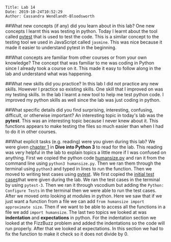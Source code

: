     Title: Lab 14
    Date: 2019-10-24T10:52:29
    Author: Cassandra Wendlandt-Bloodsworth

##What new concepts (if any) did you learn about in this lab?
One new concepts I learnt this was testing in python. Today I learnt about the tool called [pytest](https://docs.pytest.org/en/latest/) that is used to test the code. This is a similar concept to the testing tool we used in JavaScript called `jasmine`. This was nice because it made it easier to understand pytest in the beginning. 

##What concepts are familiar from other courses or from your own knowledge?
The concept that was familiar to me was coding in Python since I already took a course on it.  This made it easy to follow along in the lab and understand what was happening. 

##What new skills did you practice?
In this lab I did not practice any new skills. However I practice so existing skills. One skill that I improved on was my testing skills. In the lab I learnt a new tool to help me test python code. I improved my python skills as well since the lab was just coding in python. 

##What specific details did you find surprising, interesting, confusing, difficult, or otherwise important?
An interesting topic in today's lab was the **pytest**. This was an interesting topic because I never knew about it. This functions appears to make testing the files so much easier than when I had to do it in other courses. 

##What explicit tasks (e.g. reading) were you given during this lab?
We were given [chapter 1](http://www.cs.unb.ca/~bremner/teaching/cs2613/books/diveintopython3/your-first-python-program.html#everythingisanobject) in **Dive into Python 3** to read for the lab. This reading was very helpful in the lab to explain topics a little more if I was confused on anything. 
First we copied the python code [humansize.py](http://www.cs.unb.ca/~bremner/teaching/cs2613/labs/L14/_humansize.py/) and ran it from the command line using `python3 humansize.py`. Then we ran them through the terminal using `python3` and typed in lines to run the function. 
Then we moved to writing test cases using [pytest](https://docs.pytest.org/en/latest/). We first copied the [initial test cases](http://www.cs.unb.ca/~bremner/teaching/cs2613/labs/L14/_test_humansize.py/)that were given during the lab. We ran the test cases in the terminal by using `pytest-3`. Then we ran it through vscodium but adding the `Python: Configure Tests` in the terminal then we were able to run the test cases. 
After we moved onto looking at modules in python. Here we saw that if we just want a function from a file we can add `from humansize import approximate size`. Then if we want to be able to access all the functions in a file we add `import humansize`. 
The last two topics we looked at was **indentation** and **expectations** in python. For the indentation section we looked at the FizzBuzz problem and added the indentations so the code will run properly. After that we looked at expectations. In this section we had to fix the function to make it check so it does not divide by 0. 

